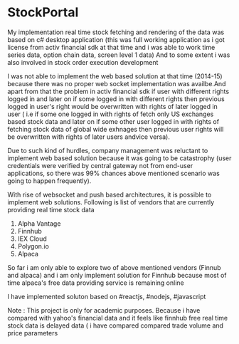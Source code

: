 # StockPortal
My implementation real time stock fetching and rendering of the data was based on c# desktop application (this was full working application as i got license from
activ financial sdk at that time and i was able to work time series data, option chain data, screen level 1 data) And to some extent i was also involved in stock order execution development 

I was not able to implement the web based solution at that time (2014-15)  because there was no proper web socket implementation was availbe.And apart from that the problem in activ financial sdk if user with different rights  logged in and later on if some logged in with different rights then previous logged in user's right would be overwritten with rights of later logged in user ( i.e if some one logged in with rights of fetch only US exchanges based stock  data  and later on if some other user logged in with rights of fetching  stock data of global wide exhnages then previous user rights will be overwritten with rights of later users andvice versa).

Due to such kind of hurdles, company management was reluctant to implement web based solution because it was going to be catastrophy (user credentials were 
verified by central gateway not from end-user applications, so there was 99% chances above mentioned scenario was going to happen frequently).   

With rise of websocket and push  based architectures, it is possible to implement web solutions. Following is list of vendors that are currently providing 
real time stock data 
1. Alpha Vantage
2. Finnhub
3. IEX Cloud
4. Polygon.io
5. Alpaca

So far i am only  able to  explore two of above mentioned vendors (Finnub and alpaca) and  i am only implement solution for Finnhub because most of  time alpaca's free 
data providing service is remaining online 

I have implemented soluton based on #reactjs, #nodejs, #javascript  

Note : This project is only  for academic purposes. Because i have compared with yahoo's financial data and it feels like finnhub free real time stock data 
is delayed data ( i have compared compared trade volume and price parameters
